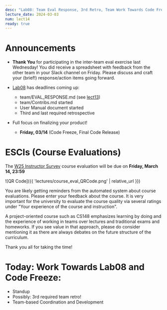 ```yaml
---
desc: "Lab08: Team Eval Response, 3rd Retro, Team Work Towards Code Freeze"
lecture_date: 2024-03-03
num: lect14
ready: true
---
```


# Announcements
* **Thank You** for participating in the inter-team eval exercise last Wednesday! You did receive a spreadsheet with feedback from the other team in your Slack channel on Friday. Please discuss and craft your (brief!) response/action items going forward.  

* [Lab08](https://ucsb-cs148.github.io/w25/lab/lab08/) has deadlines coming up: 
    * team/EVAL_RESPONSE.md (see [lect13](https://ucsb-cs148.github.io/w25/lect/lect13/))
    * team/Contribs.md started
    * User Manual document started
    * Third and last required retrospective 

* Full focus on finalizing your product! 
    * **Friday, 03/14** (Code Freeze, Final Code Release)


# ESCIs (Course Evaluations)

The [W25 Instructor Survey](https://go.blueja.io/PqwV_o3TlkyuvzxpPp_91w) course evaluation will be due on **Friday, March 14, 23:59**

![QR Code]({{ 'lectures/course_eval_QRCode.png' | relative_url }})

You are likely getting reminders from the automated system about course evaluations. Please enter your feedback about the course.  It is very important for the university to evaluate the course quality via several ratings under "Your experience of the course and instruction". 

A project-oriented course such as CS148 emphasizes learning by doing and the experience of working in teams over lectures and traditional exams and homeworks. If you see value in that approach, please do consider mentioning it as there are always debates on the future structure of the curriculum.  

Thank you all for taking the time!  


# Today: Work Towards Lab08 and Code Freeze: 

* Standup 
* Possibly: 3rd required team retro! 
* Team-based Coordination and Development









